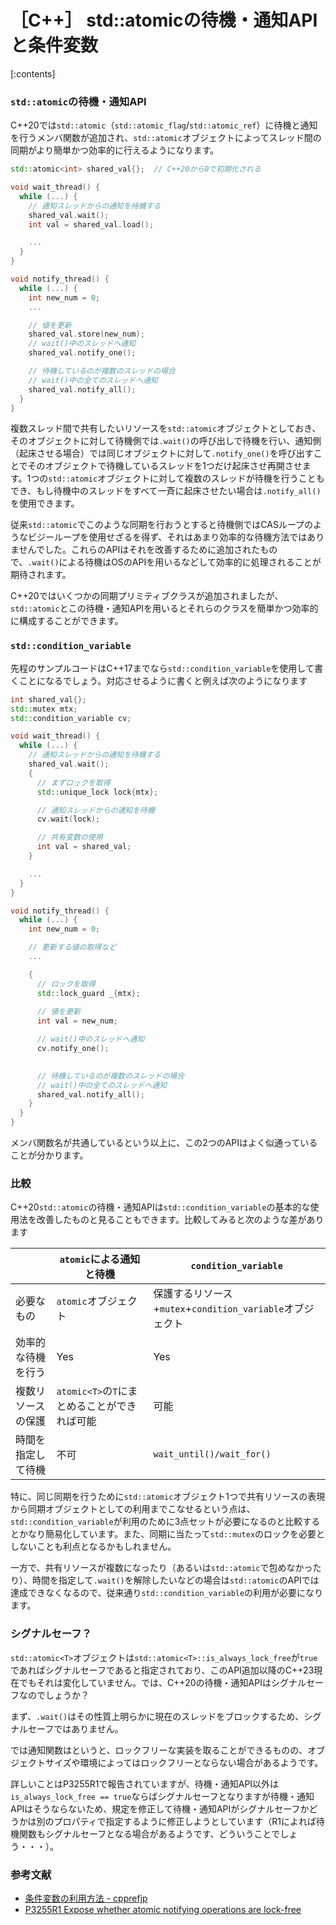 # ［C++］ std::atomicの待機・通知APIと条件変数

[:contents]

### `std::atomic`の待機・通知API

C++20では`std::atomic`（`std::atomic_flag`/`std::atomic_ref`）に待機と通知を行うメンバ関数が追加され、`std::atomic`オブジェクトによってスレッド間の同期がより簡単かつ効率的に行えるようになります。

```cpp
std::atomic<int> shared_val{};  // C++20から0で初期化される

void wait_thread() {
  while (...) {
    // 通知スレッドからの通知を待機する
    shared_val.wait();
    int val = shared_val.load();

    ...
  }
}

void notify_thread() {
  while (...) {
    int new_num = 0;
    ...

    // 値を更新
    shared_val.store(new_num);
    // wait()中のスレッドへ通知
    shared_val.notify_one();

    // 待機しているのが複数のスレッドの場合
    // wait()中の全てのスレッドへ通知
    shared_val.notify_all();
  }
}
```

複数スレッド間で共有したいリソースを`std::atomic`オブジェクトとしておき、そのオブジェクトに対して待機側では`.wait()`の呼び出しで待機を行い、通知側（起床させる場合）では同じオブジェクトに対して`.notify_one()`を呼び出すことでそのオブジェクトで待機しているスレッドを1つだけ起床させ再開させます。1つの`std::atomic`オブジェクトに対して複数のスレッドが待機を行うこともでき、もし待機中のスレッドをすべて一斉に起床させたい場合は`.notify_all()`を使用できます。

従来`std::atomic`でこのような同期を行おうとすると待機側ではCASループのようなビジーループを使用せざるを得ず、それはあまり効率的な待機方法ではありませんでした。これらのAPIはそれを改善するために追加されたもので、`.wait()`による待機はOSのAPIを用いるなどして効率的に処理されることが期待されます。

C++20ではいくつかの同期プリミティブクラスが追加されましたが、`std::atomic`とこの待機・通知APIを用いるとそれらのクラスを簡単かつ効率的に構成することができます。

### `std::condition_variable`

先程のサンプルコードはC++17までなら`std::condition_variable`を使用して書くことになるでしょう。対応させるように書くと例えば次のようになります

```cpp
int shared_val{};
std::mutex mtx;
std::condition_variable cv;

void wait_thread() {
  while (...) {
    // 通知スレッドからの通知を待機する
    shared_val.wait();
    {
      // まずロックを取得
      std::unique_lock lock{mtx};

      // 通知スレッドからの通知を待機
      cv.wait(lock);

      // 共有変数の使用
      int val = shared_val;
    }

    ...
  }
}

void notify_thread() {
  while (...) {
    int new_num = 0;

    // 更新する値の取得など
    ...

    {
      // ロックを取得
      std::lock_guard _{mtx};
      
      // 値を更新
      int val = new_num;

      // wait()中のスレッドへ通知
      cv.notify_one();

      
      // 待機しているのが複数のスレッドの場合
      // wait()中の全てのスレッドへ通知
      shared_val.notify_all();
    }
  }
}
```

メンバ関数名が共通しているという以上に、この2つのAPIはよく似通っていることが分かります。

### 比較

C++20`std::atomic`の待機・通知APIは`std::condition_variable`の基本的な使用法を改善したものと見ることもできます。比較してみると次のような差があります

||`atomic`による通知と待機|`condition_variable`|
|---|---|---|
|必要なもの|`atomic`オブジェクト |保護するリソース+`mutex`+`condition_variable`オブジェクト|
|効率的な待機を行う|Yes|Yes|
|複数リソースの保護|`atomic<T>`の`T`にまとめることができれば可能|可能|
|時間を指定して待機|不可|`wait_until()/wait_for()`|

特に、同じ同期を行うために`std::atomic`オブジェクト1つで共有リソースの表現から同期オブジェクトとしての利用までこなせるという点は、`std::condition_variable`が利用のために3点セットが必要になるのと比較するとかなり簡易化しています。また、同期に当たって`std::mutex`のロックを必要としないことも利点となるかもしれません。

一方で、共有リソースが複数になったり（あるいは`std::atomic`で包めなかったり）、時間を指定して`.wait()`を解除したいなどの場合は`std::atomic`のAPIでは達成できなくなるので、従来通り`std::condition_variable`の利用が必要になります。

### シグナルセーフ？

`std::atomic<T>`オブジェクトは`std::atomic<T>::is_always_lock_free`が`true`であればシグナルセーフであると指定されており、このAPI追加以降のC++23現在でもそれは変化していません。では、C++20の待機・通知APIはシグナルセーフなのでしょうか？

まず、`.wait()`はその性質上明らかに現在のスレッドをブロックするため、シグナルセーフではありません。

では通知関数はというと、ロックフリーな実装を取ることができるものの、オブジェクトサイズや環境によってはロックフリーとならない場合があるようです。

詳しいことはP3255R1で報告されていますが、待機・通知API以外は`is_always_lock_free == true`ならばシグナルセーフとなりますが待機・通知APIはそうならないため、規定を修正して待機・通知APIがシグナルセーフかどうかは別のプロパティで指定するように修正しようとしています（R1によれば待機関数もシグナルセーフとなる場合があるようです、どういうことでしょう・・・）。

### 参考文献

- [条件変数の利用方法 - cpprefjp](https://cpprefjp.github.io/article/lib/how_to_use_cv.html)
- [P3255R1 Expose whether atomic notifying operations are lock-free](https://wg21.link/p3255r1)
